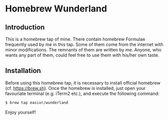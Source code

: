 Homebrew Wunderland
==============

Introduction
--------------

This is a homebrew tap of mine. There contain homebrew Formulae frequently used
by me in this tap. Some of them come from the internet with minor modifications.
The remnants of them are written by me. Anyone, who wants any part of them, could
feel free to use them with his/her own taste.

Installation
--------------

Before using this homebrew tap, it is necessary to install official homebrew (cf.
https://brew.sh). Once the homebrew is installed, just open your favouriate
terminal (e.g. iTerm2 etc.), and execute the following command:
```sh
$ brew tap easior/wunderland
```

Enjoy yourself!
